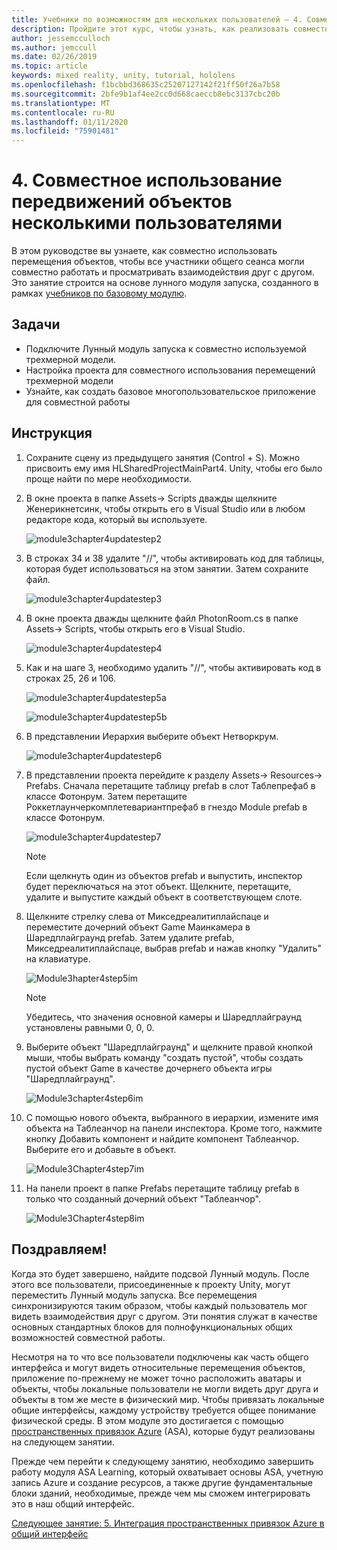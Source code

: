 ```yaml
---
title: Учебники по возможностям для нескольких пользователей — 4. Совместное использование передвижений объектов несколькими пользователями
description: Пройдите этот курс, чтобы узнать, как реализовать совместное использование нескольких пользователей в приложении HoloLens 2.
author: jessemcculloch
ms.author: jemccull
ms.date: 02/26/2019
ms.topic: article
keywords: mixed reality, unity, tutorial, hololens
ms.openlocfilehash: f1bcbbd368635c25207127142f21ff50f26a7b58
ms.sourcegitcommit: 2bfe9b1af4ee2cc0d668caeccb8ebc3137cbc20b
ms.translationtype: MT
ms.contentlocale: ru-RU
ms.lasthandoff: 01/11/2020
ms.locfileid: "75901481"
---
```

# <a name="4-sharing-object-movements-with-multiple-users"></a>4. Совместное использование передвижений объектов несколькими пользователями

В этом руководстве вы узнаете, как совместно использовать перемещения объектов, чтобы все участники общего сеанса могли совместно работать и просматривать взаимодействия друг с другом. Это занятие строится на основе лунного модуля запуска, созданного в рамках [учебников по базовому модулю](mrlearning-base.md).

## <a name="objectives"></a>Задачи

- Подключите Лунный модуль запуска к совместно используемой трехмерной модели.
- Настройка проекта для совместного использования перемещений трехмерной модели
- Узнайте, как создать базовое многопользовательское приложение для совместной работы

## <a name="instructions"></a>Инструкция

1. Сохраните сцену из предыдущего занятия (Control + S). Можно присвоить ему имя HLSharedProjectMainPart4. Unity, чтобы его было проще найти по мере необходимости.

2. В окне проекта в папке Assets-> Scripts дважды щелкните Женерикнетсинк, чтобы открыть его в Visual Studio или в любом редакторе кода, который вы используете.  

    ![module3chapter4updatestep2](images/module3chapter4updatestep2.png)

3. В строках 34 и 38 удалите "//", чтобы активировать код для таблицы, которая будет использоваться на этом занятии. Затем сохраните файл.

    ![module3chapter4updatestep3](images/module3chapter4updatestep3.png)

4. В окне проекта дважды щелкните файл PhotonRoom.cs в папке Assets-> Scripts, чтобы открыть его в Visual Studio.

    ![module3chapter4updatestep4](images/module3chapter4updatestep4.png)

5. Как и на шаге 3, необходимо удалить "//", чтобы активировать код в строках 25, 26 и 106.

    ![module3chapter4updatestep5a](images/module3chapter4updatestep5a.png)

    ![module3chapter4updatestep5b](images/module3chapter4updatestep5b.png)

6. В представлении Иерархия выберите объект Нетворкрум.

    ![module3chapter4updatestep6](images/module3chapter4updatestep6.png)

7. В представлении проекта перейдите к разделу Assets-> Resources-> Prefabs. Сначала перетащите таблицу prefab в слот Таблепрефаб в классе Фотонрум. Затем перетащите Роккетлаунчеркомплетевариантпрефаб в гнездо Module prefab в классе Фотонрум.

    ![module3chapter4updatestep7](images/module3chapter4updatestep7.png)

    >[!NOTE]
    >Если щелкнуть один из объектов prefab и выпустить, инспектор будет переключаться на этот объект. Щелкните, перетащите, удалите и выпустите каждый объект в соответствующем слоте.

8. Щелкните стрелку слева от Микседреалитиплайспаце и переместите дочерний объект Game Маинкамера в Шаредплайграунд prefab. Затем удалите prefab, Микседреалитиплайспаце, выбрав prefab и нажав кнопку "Удалить" на клавиатуре.

    ![Module3hapter4step5im](images/module3chapter4step5im.PNG)

    >[!NOTE]
    >Убедитесь, что значения основной камеры и Шаредплайграунд установлены равными 0, 0, 0.

9. Выберите объект "Шаредплайграунд" и щелкните правой кнопкой мыши, чтобы выбрать команду "создать пустой", чтобы создать пустой объект Game в качестве дочернего объекта игры "Шаредплайграунд".

   ![Module3chapter4step6im](images/module3chapter4step6im.PNG)

10. С помощью нового объекта, выбранного в иерархии, измените имя объекта на Таблеанчор на панели инспектора. Кроме того, нажмите кнопку Добавить компонент и найдите компонент Таблеанчор. Выберите его и добавьте в объект.

    ![Module3Chapter4step7im](images/module3chapter4step7im.PNG)

11. На панели проект в папке Prefabs перетащите таблицу prefab в только что созданный дочерний объект "Таблеанчор".

    ![Module3Chapter4step8im](images/module3chapter4step8im.PNG)

## <a name="congratulations"></a>Поздравляем!

Когда это будет завершено, найдите подсвой Лунный модуль. После этого все пользователи, присоединенные к проекту Unity, могут переместить Лунный модуль запуска.  Все перемещения синхронизируются таким образом, чтобы каждый пользователь мог видеть взаимодействия друг с другом. Эти понятия служат в качестве основных стандартных блоков для полнофункциональных общих возможностей совместной работы.

Несмотря на то что все пользователи подключены как часть общего интерфейса и могут видеть относительные перемещения объектов, приложение по-прежнему не может точно расположить аватары и объекты, чтобы локальные пользователи не могли видеть друг друга и объекты в том же месте в физический мир. Чтобы привязать локальные общие интерфейсы, каждому устройству требуется общее понимание физической среды. В этом модуле это достигается с помощью [пространственных привязок Azure](<https://azure.microsoft.com//services/spatial-anchors/>) (ASA), которые будут реализованы на следующем занятии.

Прежде чем перейти к следующему занятию, необходимо завершить работу модуля ASA Learning, который охватывает основы ASA, учетную запись Azure и создание ресурсов, а также другие фундаментальные блоки зданий, необходимые, прежде чем мы сможем интегрировать это в наш общий интерфейс.

[Следующее занятие: 5. Интеграция пространственных привязок Azure в общий интерфейс](mrlearning-sharing(photon)-ch5.md)

